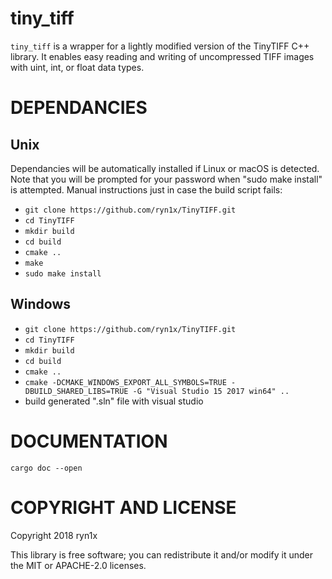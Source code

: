 # tiny_tiff

`tiny_tiff` is a wrapper for a lightly modified version of the TinyTIFF C++ library. It enables easy reading and writing of uncompressed TIFF images with uint, int, or float data types.

DEPENDANCIES
============

## Unix

Dependancies will be automatically installed if Linux or macOS is detected. Note that you will be prompted for your password when "sudo make install" is attempted. Manual instructions just in case the build script fails:

- `git clone https://github.com/ryn1x/TinyTIFF.git`
- `cd TinyTIFF`
- `mkdir build`
- `cd build`
- `cmake ..`
- `make`
- `sudo make install`

## Windows

- `git clone https://github.com/ryn1x/TinyTIFF.git`
- `cd TinyTIFF`
- `mkdir build`
- `cd build`
- `cmake ..`
- `cmake -DCMAKE_WINDOWS_EXPORT_ALL_SYMBOLS=TRUE -DBUILD_SHARED_LIBS=TRUE -G "Visual Studio 15 2017 win64" ..`
- build generated ".sln" file with visual studio

DOCUMENTATION
============
`cargo doc --open`

COPYRIGHT AND LICENSE
=====================

Copyright 2018 ryn1x

This library is free software; you can redistribute it and/or modify it under the MIT or APACHE-2.0 licenses.

